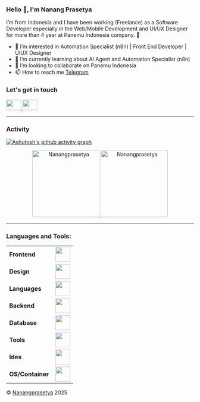 <link rel="stylesheet" type='text/css' href="https://cdn.jsdelivr.net/gh/devicons/devicon@latest/devicon.min.css" />

### Hello 👋, I'm Nanang Prasetya

I’m from Indonesia and I have been working (Freelance) as a Software Developer especially in the Web/Mobile Development and UI/UX Designer for more than 4 year at Panemu Indonesia company. 🚀

- 👀 I’m interested in Automation Specialist (n8n) | Front End Developer | UIUX Designer
- 🌱 I’m currently learning about AI Agent and Automation Specialist (n8n)
- 💞️ I’m looking to collaborate on Panemu Indonesia
- 📫 How to reach me [Telegram](https://t.me/biscuit_uiux)

<h3 align="left">Let's get in touch</h3>
<p align="left">
<a href="https://linkedin.com/in/nanang-prasetya-bekti-000612142/" target="blank">
  <i alt="biscuit" ><img height="28" width="40" src="https://cdn.jsdelivr.net/gh/devicons/devicon@latest/icons/linkedin/linkedin-original.svg" /></i>
</a>
<a href="https://figma.com/@biscuit_uiux" target="blank">
  <i alt="biscuit" ><img height="28" width="40" src="https://cdn.jsdelivr.net/gh/devicons/devicon@latest/icons/figma/figma-original.svg" /></i>
</a>
</p>

----

<h3 align="left">Activity</h3>

[![Ashutosh's github activity graph](https://github-readme-activity-graph.vercel.app/graph?username=Nanangprasetya&bg_color=fffff&color=100F0F&line=4D5EF8&point=4D5EF8&area=true&hide_border=true)](https://github.com/ashutosh00710/github-readme-activity-graph)

<div align="center">
  <a href="https://github.com/Nanangprasetya">
    <img height="180em" src="https://github-readme-stats.vercel.app/api/top-langs?username=Nanangprasetya&show_icons=true&locale=en&layout=compact&theme=light" alt="Nanangprasetya"/>
    <img height="180em" src="https://github-readme-streak-stats.herokuapp.com/?user=Nanangprasetya&&theme=light" alt="Nanangprasetya"/>
  </a>
</div>

---

<h3 align="left">Languages and Tools:</h3>
<table>
    <tr>
        <td style="font-weight: bold; padding-right: 10px; vertical-align: center;">Frontend</td>
        <td><img height="40" src="https://skillicons.dev/icons?i=flutter,nextjs,react,angular,vue&theme=light"/></td>
    </tr>
    <tr>
        <td style="font-weight: bold; padding-right: 10px; vertical-align: center;">Design</td>
        <td><img height="40" src="https://skillicons.dev/icons?i=figma&theme=light"/></td>
    </tr>
    <tr>
        <td style="font-weight: bold; padding-right: 10px; vertical-align: center; border: none;">Languages</td>
        <td><img height="40" src="https://skillicons.dev/icons?i=dart,typescript,javascript,python&theme=light"/></td>
    </tr>
    <tr>
        <td style="font-weight: bold; padding-right: 10px; vertical-align: center; border: none;">Backend</td>
        <td><img height="40" src="https://skillicons.dev/icons?i=nestjs,nodejs,laravel,express&theme=light"/></td>
    </tr>
    <tr>
        <td style="font-weight: bold; padding-right: 10px; vertical-align: center; border: none;">Database</td>
        <td><img height="40" src="https://skillicons.dev/icons?i=postgresql,mysql,redis,mongodb&theme=light"/></td>
    </tr>
    <tr>
        <td style="font-weight: bold; padding-right: 10px; vertical-align: center; border: none;">Tools</td>
        <td><img height="40" src="https://skillicons.dev/icons?i=postman,vercel,tailwind,notion,pnpm,firebase,git&theme=light"/></td>
    </tr>
    <tr>
        <td style="font-weight: bold; padding-right: 10px; vertical-align: center; border: none;">Ides</td>
        <td><img height="40" src="https://skillicons.dev/icons?i=vscode&theme=light"/></td>
    </tr>
    <tr>
        <td style="font-weight: bold; padding-right: 10px; vertical-align: center; border: none;">OS/Container</td>
        <td><img height="40" src="https://skillicons.dev/icons?i=docker,apple,ubuntu&theme=light"/></td>
    </tr>
</table>


© [Nanangprasetya](https://github.com/Nanangprasetya) 2025

